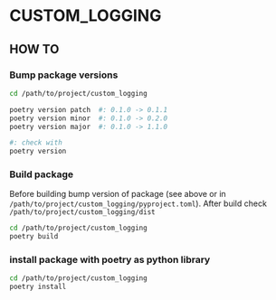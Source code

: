 # CUSTOM_LOGGING

## HOW TO

### Bump package versions
```BASH
cd /path/to/project/custom_logging

poetry version patch  #: 0.1.0 -> 0.1.1
poetry version minor  #: 0.1.0 -> 0.2.0
poetry version major  #: 0.1.0 -> 1.1.0

#: check with
poetry version
```

### Build package
Before building bump version of package (see above or in `/path/to/project/custom_logging/pyproject.toml`).
After build check `/path/to/project/custom_logging/dist`
```BASH
cd /path/to/project/custom_logging
poetry build
```

### install package with poetry as python library
```BASH
cd /path/to/project/custom_logging
poetry install
```